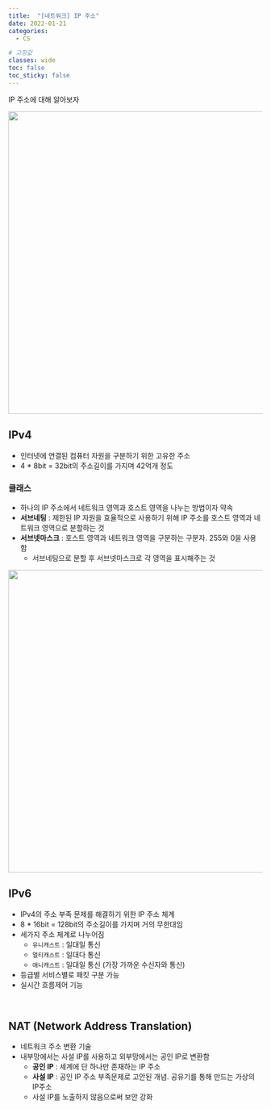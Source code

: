 ```yaml
---
title:  "[네트워크] IP 주소"
date: 2022-01-21
categories:
  - CS

# 고정값
classes: wide
toc: false
toc_sticky: false
---
```


IP 주소에 대해 알아보자


<image width="600" src="https://user-images.githubusercontent.com/71180414/150460866-44f171c6-5340-40bf-a884-0351e9eec992.png">

## IPv4

- 인터넷에 연결된 컴퓨터 자원을 구분하기 위한 고유한 주소
- 4 * 8bit = 32bit의 주소길이를 가지며 42억개 정도

### 클래스

- 하나의 IP 주소에서 네트워크 영역과 호스트 영역을 나누는 방법이자 약속
- **서브네팅** : 제한된 IP 자원을 효율적으로 사용하기 위해 IP 주소를 호스트 영역과 네트워크 영역으로 분할하는 것
- **서브넷마스크** : 호스트 영역과 네트워크 영역을 구분하는 구분자. 255와 0을 사용함
    - 서브네팅으로 분할 후 서브넷마스크로 각 영역을 표시해주는 것

<image width="600" src="https://user-images.githubusercontent.com/71180414/150463537-1a2683a9-43a6-4fa3-b94b-e44c4cc8d7ce.png">

<br>

## IPv6

- IPv4의 주소 부족 문제를 해결하기 위한 IP 주소 체계
- 8 * 16bit = 128bit의 주소길이를 가지며 거의 무한대임
- 세가지 주소 체계로 나누어짐
    - `유니캐스트` : 일대일 통신
    - `멀티캐스트` : 일대다 통신
    - `애니캐스트` : 일대일 통신 (가장 가까운 수신자와 통신)
- 등급별 서비스별로 패킷 구분 가능
- 실시간 흐름제어 기능

<br>

## NAT (Network Address Translation)

- 네트워크 주소 변환 기술
- 내부망에서는 사설 IP를 사용하고 외부망에서는 공인 IP로 변환함
    - **공인 IP** : 세계에 단 하나만 존재하는 IP 주소
    - **사설 IP** : 공인 IP 주소 부족문제로 고안된 개념. 공유기를 통해 만드는 가상의 IP주소
    - 사설 IP를 노출하지 않음으로써 보안 강화

<br>